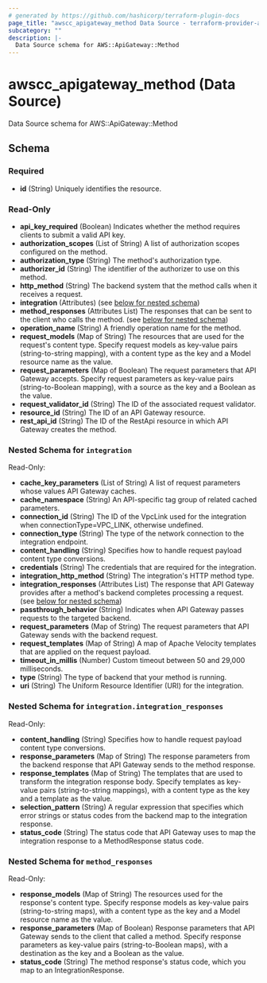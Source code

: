 ```yaml
---
# generated by https://github.com/hashicorp/terraform-plugin-docs
page_title: "awscc_apigateway_method Data Source - terraform-provider-awscc"
subcategory: ""
description: |-
  Data Source schema for AWS::ApiGateway::Method
---
```


# awscc_apigateway_method (Data Source)

Data Source schema for AWS::ApiGateway::Method



<!-- schema generated by tfplugindocs -->
## Schema

### Required

- **id** (String) Uniquely identifies the resource.

### Read-Only

- **api_key_required** (Boolean) Indicates whether the method requires clients to submit a valid API key.
- **authorization_scopes** (List of String) A list of authorization scopes configured on the method.
- **authorization_type** (String) The method's authorization type.
- **authorizer_id** (String) The identifier of the authorizer to use on this method.
- **http_method** (String) The backend system that the method calls when it receives a request.
- **integration** (Attributes) (see [below for nested schema](#nestedatt--integration))
- **method_responses** (Attributes List) The responses that can be sent to the client who calls the method. (see [below for nested schema](#nestedatt--method_responses))
- **operation_name** (String) A friendly operation name for the method.
- **request_models** (Map of String) The resources that are used for the request's content type. Specify request models as key-value pairs (string-to-string mapping), with a content type as the key and a Model resource name as the value.
- **request_parameters** (Map of Boolean) The request parameters that API Gateway accepts. Specify request parameters as key-value pairs (string-to-Boolean mapping), with a source as the key and a Boolean as the value.
- **request_validator_id** (String) The ID of the associated request validator.
- **resource_id** (String) The ID of an API Gateway resource.
- **rest_api_id** (String) The ID of the RestApi resource in which API Gateway creates the method.

<a id="nestedatt--integration"></a>
### Nested Schema for `integration`

Read-Only:

- **cache_key_parameters** (List of String) A list of request parameters whose values API Gateway caches.
- **cache_namespace** (String) An API-specific tag group of related cached parameters.
- **connection_id** (String) The ID of the VpcLink used for the integration when connectionType=VPC_LINK, otherwise undefined.
- **connection_type** (String) The type of the network connection to the integration endpoint.
- **content_handling** (String) Specifies how to handle request payload content type conversions.
- **credentials** (String) The credentials that are required for the integration.
- **integration_http_method** (String) The integration's HTTP method type.
- **integration_responses** (Attributes List) The response that API Gateway provides after a method's backend completes processing a request. (see [below for nested schema](#nestedatt--integration--integration_responses))
- **passthrough_behavior** (String) Indicates when API Gateway passes requests to the targeted backend.
- **request_parameters** (Map of String) The request parameters that API Gateway sends with the backend request.
- **request_templates** (Map of String) A map of Apache Velocity templates that are applied on the request payload.
- **timeout_in_millis** (Number) Custom timeout between 50 and 29,000 milliseconds.
- **type** (String) The type of backend that your method is running.
- **uri** (String) The Uniform Resource Identifier (URI) for the integration.

<a id="nestedatt--integration--integration_responses"></a>
### Nested Schema for `integration.integration_responses`

Read-Only:

- **content_handling** (String) Specifies how to handle request payload content type conversions.
- **response_parameters** (Map of String) The response parameters from the backend response that API Gateway sends to the method response.
- **response_templates** (Map of String) The templates that are used to transform the integration response body. Specify templates as key-value pairs (string-to-string mappings), with a content type as the key and a template as the value.
- **selection_pattern** (String) A regular expression that specifies which error strings or status codes from the backend map to the integration response.
- **status_code** (String) The status code that API Gateway uses to map the integration response to a MethodResponse status code.



<a id="nestedatt--method_responses"></a>
### Nested Schema for `method_responses`

Read-Only:

- **response_models** (Map of String) The resources used for the response's content type. Specify response models as key-value pairs (string-to-string maps), with a content type as the key and a Model resource name as the value.
- **response_parameters** (Map of Boolean) Response parameters that API Gateway sends to the client that called a method. Specify response parameters as key-value pairs (string-to-Boolean maps), with a destination as the key and a Boolean as the value.
- **status_code** (String) The method response's status code, which you map to an IntegrationResponse.


